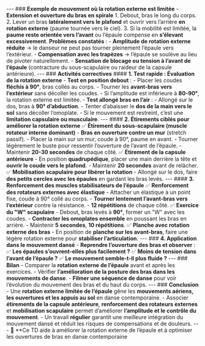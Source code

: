 --- ### **Exemple de mouvement où la rotation externe est limitée** - **Extension et ouverture du bras en spirale** 1. Debout, bras le long du corps. 2. Lever un bras **latéralement vers le plafond** et ouvrir vers l’arrière **en rotation externe** (paume tournée vers le ciel). 3. Si la mobilité est limitée, la **paume reste orientée vers l’avant** ou l’épaule compense en **s’élevant excessivement**. **Problèmes constatés** : - **Amplitude de rotation externe réduite** → le danseur ne peut pas tourner pleinement l’épaule vers l’extérieur. - **Compensation avec les trapèzes** → l’épaule se soulève au lieu de pivoter naturellement. - **Sensation de blocage ou tension à l’avant de l’épaule** (contracture du sous-scapulaire ou raideur de la capsule antérieure). --- ### **Activités correctives** #### **1. Test rapide : Évaluation de la rotation externe** - **Test en position debout** : - Placer les coudes **fléchis à 90°**, bras collés au corps. - Tourner les **avant-bras vers l’extérieur** sans décoller les coudes. - Si l’amplitude est inférieure à **80-90°**, la rotation externe est limitée. - **Test allongé bras en l’air** : - Allongé sur le dos, bras à **90° d’abduction**. - Tenter d’abaisser le **dos de la main vers le sol** sans décoller l’omoplate. - Si le mouvement est restreint, c’est une **limitation capsulaire ou musculaire**. --- #### **2. Étirements ciblés pour améliorer la rotation externe** ✅ **Étirement du sous-scapulaire (muscle rotateur interne dominant)** - **Bras en ouverture contre un mur** (stretch passif). - Placer la main sur un mur, coude à 90°, paume en avant. - Tourner légèrement le buste pour ressentir l’ouverture de l’avant de l’épaule. - Maintenir **20-30 secondes** de chaque côté. ✅ **Étirement de la capsule antérieure** - En position **quadrupédique**, placer une main derrière la tête et **ouvrir le coude vers le plafond**. - Maintenir **20 secondes** avant de relâcher. ✅ **Mobilisation scapulaire pour libérer la rotation** - Allongé sur le dos, faire **des petits cercles avec les épaules** en gardant les bras levés. --- #### **3. Renforcement des muscles stabilisateurs de l’épaule** ✅ **Renforcement des rotateurs externes avec élastique** - Attacher un élastique à un point fixe, coude à 90° collé au corps. - **Tourner lentement l’avant-bras vers l’extérieur** contre la résistance. - **12 répétitions** de chaque côté. ✅ **Exercice du "W" scapulaire** - Debout, bras levés à **90°**, former un "W" avec les coudes. - **Contracter les omoplates ensemble** en poussant les bras en arrière. - Maintenir **5 secondes**, **10 répétitions**. ✅ **Planche avec rotation externe des bras** - En position de **planche sur les avant-bras**, faire une légère rotation externe pour **stabiliser l’articulation**. --- ### **4. Application dans le mouvement dansé** - **Reprendre l’ouverture des bras et observer** : ✅ **Les épaules s’ouvrent-elles plus facilement ?** ✅ **Moins de tension dans l’avant de l’épaule ?** ✅ **Le mouvement semble-t-il plus fluide ?** --- ### **Bilan** - Comparer la **rotation externe de l’épaule** avant et après les exercices. - Vérifier **l’amélioration de la posture des bras dans les mouvements de danse**. - **Filmer une séquence de danse** pour voir l’évolution du mouvement des bras et du haut du corps. --- ### **Conclusion** - Une **rotation externe limitée de l’épaule** gêne les **mouvements aériens, les ouvertures et les appuis au sol** en danse contemporaine. - Associer **étirements de la capsule antérieure**, **renforcement des rotateurs externes** et **mobilisation scapulaire** permet d’améliorer **l’amplitude et le contrôle du mouvement**. - Un travail **régulier** garantit une meilleure intégration du mouvement dansé et réduit les risques de compensations et de douleurs. --- 🎯 **Ce TD aide à améliorer la rotation externe de l’épaule et à optimiser les ouvertures de bras en danse contemporaine